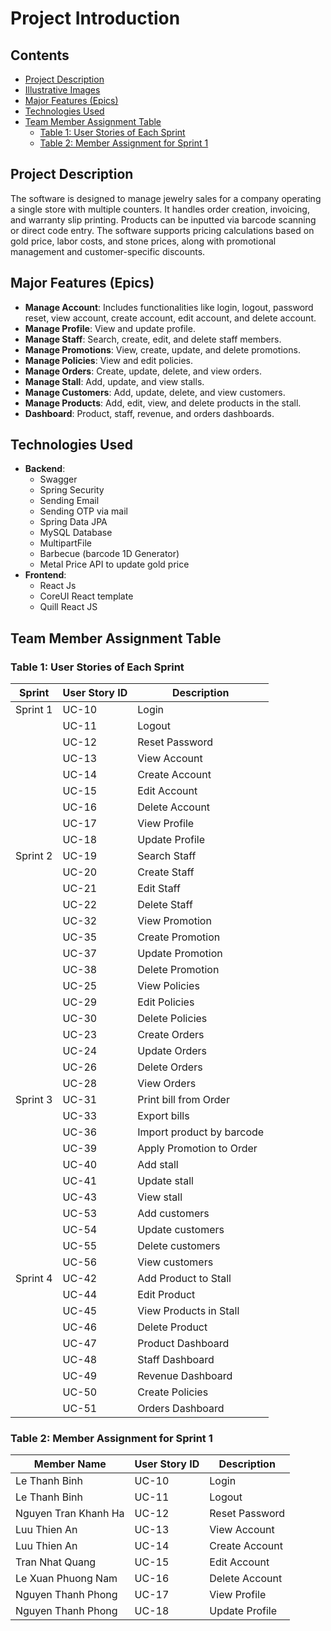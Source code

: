 
# Project Introduction

## Contents
- [Project Description](#project-description)
- [Illustrative Images](#illustrative-images)
- [Major Features (Epics)](#major-features-epics)
- [Technologies Used](#technologies-used)
- [Team Member Assignment Table](#team-member-assignment-table)
  - [Table 1: User Stories of Each Sprint](#table-1-user-stories-of-each-sprint)
  - [Table 2: Member Assignment for Sprint 1](#table-2-member-assignment-for-sprint-1)

## Project Description
The software is designed to manage jewelry sales for a company operating a single store with multiple counters. It handles order creation, invoicing, and warranty slip printing. Products can be inputted via barcode scanning or direct code entry. The software supports pricing calculations based on gold price, labor costs, and stone prices, along with promotional management and customer-specific discounts.

## Major Features (Epics)
- **Manage Account**: Includes functionalities like login, logout, password reset, view account, create account, edit account, and delete account.
- **Manage Profile**: View and update profile.
- **Manage Staff**: Search, create, edit, and delete staff members.
- **Manage Promotions**: View, create, update, and delete promotions.
- **Manage Policies**: View and edit policies.
- **Manage Orders**: Create, update, delete, and view orders.
- **Manage Stall**: Add, update, and view stalls.
- **Manage Customers**: Add, update, delete, and view customers.
- **Manage Products**: Add, edit, view, and delete products in the stall.
- **Dashboard**: Product, staff, revenue, and orders dashboards.

## Technologies Used
- **Backend**:
  - Swagger
  - Spring Security
  - Sending Email
  - Sending OTP via mail
  - Spring Data JPA
  - MySQL Database
  - MultipartFile
  - Barbecue (barcode 1D Generator)
  - Metal Price API to update gold price
- **Frontend**:
  - React Js
  - CoreUI React template
  - Quill React JS

## Team Member Assignment Table

### Table 1: User Stories of Each Sprint
| Sprint   | User Story ID | Description                |
|----------|----------------|----------------------------|
| Sprint 1 | UC-10    | Login                      |
|          | UC-11    | Logout                     |
|          | UC-12    | Reset Password             |
|          | UC-13    | View Account               |
|          | UC-14    | Create Account             |
|          | UC-15    | Edit Account               |
|          | UC-16    | Delete Account             |
|          | UC-17    | View Profile               |
|          | UC-18    | Update Profile             |
| Sprint 2 | UC-19    | Search Staff               |
|          | UC-20    | Create Staff               |
|          | UC-21    | Edit Staff                 |
|          | UC-22    | Delete Staff               |
|          | UC-32    | View Promotion             |
|          | UC-35    | Create Promotion           |
|          | UC-37    | Update Promotion           |
|          | UC-38    | Delete Promotion           |
|          | UC-25    | View Policies              |
|          | UC-29    | Edit Policies              |
|          | UC-30    | Delete Policies            |
|          | UC-23    | Create Orders              |
|          | UC-24    | Update Orders              |
|          | UC-26    | Delete Orders              |
|          | UC-28    | View Orders                |
| Sprint 3 | UC-31    | Print bill from Order      |
|          | UC-33    | Export bills               |
|          | UC-36    | Import product by barcode  |
|          | UC-39    | Apply Promotion to Order   |
|          | UC-40    | Add stall                  |
|          | UC-41    | Update stall               |
|          | UC-43    | View stall                 |
|          | UC-53    | Add customers              |
|          | UC-54    | Update customers           |
|          | UC-55    | Delete customers           |
|          | UC-56    | View customers             |
| Sprint 4 | UC-42    | Add Product to Stall       |
|          | UC-44    | Edit Product               |
|          | UC-45    | View Products in Stall     |
|          | UC-46    | Delete Product             |
|          | UC-47    | Product Dashboard          |
|          | UC-48    | Staff Dashboard            |
|          | UC-49    | Revenue Dashboard          |
|          | UC-50    | Create Policies            |
|          | UC-51    | Orders Dashboard           |

### Table 2: Member Assignment for Sprint 1
| Member Name | User Story ID | Description            |
|-------------|---------------|------------------------|
| Le Thanh Binh    | UC-10   | Login                  |
| Le Thanh Binh    | UC-11   | Logout                 |
| Nguyen Tran Khanh Ha    | UC-12   | Reset Password         |
| Luu Thien An    | UC-13   | View Account           |
| Luu Thien An    | UC-14   | Create Account         |
| Tran Nhat Quang    | UC-15   | Edit Account           |
| Le Xuan Phuong Nam    | UC-16   | Delete Account         |
| Nguyen Thanh Phong    | UC-17   | View Profile           |
| Nguyen Thanh Phong    | UC-18   | Update Profile         |
